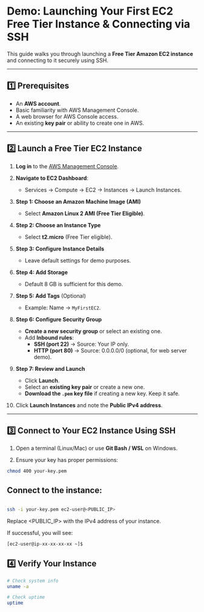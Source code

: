 # Demo: Launching Your First EC2 Free Tier Instance & Connecting via SSH

This guide walks you through launching a **Free Tier Amazon EC2 instance** and connecting to it securely using SSH.

---

## 1️⃣ Prerequisites

- An **AWS account**.
- Basic familiarity with AWS Management Console.
- A web browser for AWS Console access.
- An existing **key pair** or ability to create one in AWS.

---

## 2️⃣ Launch a Free Tier EC2 Instance

1. **Log in** to the [AWS Management Console](https://aws.amazon.com/console/).

2. **Navigate to EC2 Dashboard**:  
   - Services → Compute → EC2 → Instances → Launch Instances.

3. **Step 1: Choose an Amazon Machine Image (AMI)**  
   - Select **Amazon Linux 2 AMI (Free Tier Eligible)**.

4. **Step 2: Choose an Instance Type**  
   - Select **t2.micro** (Free Tier eligible).

5. **Step 3: Configure Instance Details**  
   - Leave default settings for demo purposes.

6. **Step 4: Add Storage**  
   - Default 8 GB is sufficient for this demo.

7. **Step 5: Add Tags** (Optional)  
   - Example: Name → `MyFirstEC2`.

8. **Step 6: Configure Security Group**  
   - **Create a new security group** or select an existing one.
   - Add **Inbound rules**:
     - **SSH (port 22)** → Source: Your IP only.
     - **HTTP (port 80)** → Source: 0.0.0.0/0 (optional, for web server demo).

9. **Step 7: Review and Launch**  
   - Click **Launch**.
   - Select an **existing key pair** or create a new one.
   - **Download the `.pem` key file** if creating a new key. Keep it safe.

10. Click **Launch Instances** and note the **Public IPv4 address**.

---

## 3️⃣ Connect to Your EC2 Instance Using SSH

1. Open a terminal (Linux/Mac) or use **Git Bash / WSL** on Windows.

2. Ensure your key has proper permissions:

```bash
chmod 400 your-key.pem
```

## Connect to the instance:
```bash

ssh -i your-key.pem ec2-user@<PUBLIC_IP>
```

Replace <PUBLIC_IP> with the IPv4 address of your instance.

If successful, you will see:
```bash
[ec2-user@ip-xx-xx-xx-xx ~]$
```

## 4️⃣ Verify Your Instance
```bash
# Check system info
uname -a

# Check uptime
uptime
```
